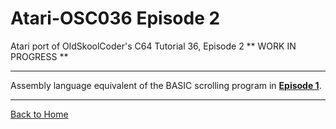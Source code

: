 # Atari-OSC036 Episode 2
Atari port of OldSkoolCoder's C64 Tutorial 36, Episode 2 ** WORK IN PROGRESS **

---

Assembly language equivalent of the BASIC scrolling program in [**Episode 1**](https://github.com/kenjennings/Atari-OSC036/blob/master/Episode1/README.md "**Episode 1**").

---

[Back to Home](https://github.com/kenjennings/Atari-OSC036/blob/master/README.md "Home") 
